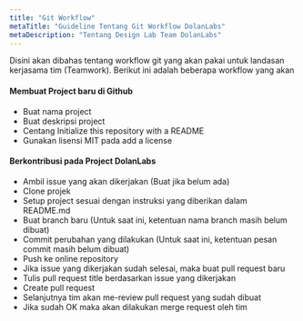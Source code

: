 ```yaml
---
title: "Git Workflow"
metaTitle: "Guideline Tentang Git Workflow DolanLabs"
metaDescription: "Tentang Design Lab Team DolanLabs"
---
```

Disini akan dibahas tentang workflow git yang akan pakai untuk landasan kerjasama tim (Teamwork).
Berikut ini adalah beberapa workflow yang akan 

#### Membuat Project baru di Github
- Buat nama project
- Buat deskripsi project
- Centang Initialize this repository with a README 
- Gunakan lisensi MIT pada add a license

#### Berkontribusi pada Project DolanLabs
- Ambil issue yang akan dikerjakan (Buat jika belum ada)
- Clone projek
- Setup project sesuai dengan instruksi yang diberikan dalam README.md
- Buat branch baru (Untuk saat ini, ketentuan nama branch masih belum dibuat)
- Commit perubahan yang dilakukan (Untuk saat ini, ketentuan pesan commit masih belum dibuat)
- Push ke online repository
- Jika issue yang dikerjakan sudah selesai, maka buat pull request baru
- Tulis pull request title berdasarkan issue yang dikerjakan
- Create pull request
- Selanjutnya tim akan me-review pull request yang sudah dibuat
- Jika sudah OK maka akan dilakukan merge request oleh tim
